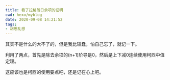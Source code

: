 ```yaml
---
title: 看了拉格朗日余项的证明
cwd: hexo/myblog
date: 2020-09-08 14:21:52
tags:
- 胡思乱想
---
```


其实不是什么的大不了的，但是我比较蠢，怕自己忘了，就记一下。

利用了两点，首先是除去余项的(n+1)阶导是0，然后是上下减0连续使用柯西中值定理。

这应该也是柯西的使用要点吧，还是记在心上吧。

